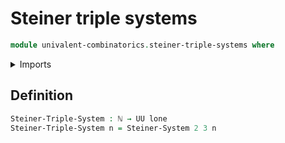 # Steiner triple systems

```agda
module univalent-combinatorics.steiner-triple-systems where
```

<details><summary>Imports</summary>

```agda
open import elementary-number-theory.natural-numbers

open import foundation.universe-levels

open import univalent-combinatorics.steiner-systems
```

</details>

## Definition

```agda
Steiner-Triple-System : ℕ → UU lone
Steiner-Triple-System n = Steiner-System 2 3 n
```
